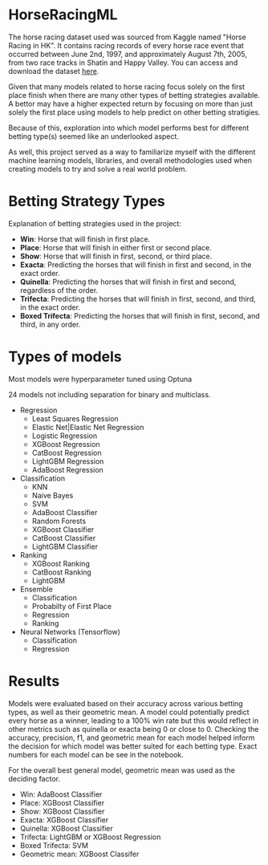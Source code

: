 # HorseRacingML

The horse racing dataset used was sourced from Kaggle named "Horse Racing in HK". It contains racing records of every horse race event that occurred between June 2nd, 1997, and approximately August 7th, 2005, from two race tracks in Shatin and Happy Valley. You can access and download the dataset [here](https://www.kaggle.com/gdaley/hkracing).

Given that many models related to horse racing focus solely on the first place finish when there are many other types of betting strategies available. A bettor may have a higher expected return by focusing on more than just solely the first place using models to help predict on other betting stratigies. 

Because of this, exploration into which model performs best for different betting type(s) seemed like an underlooked aspect.

As well, this project served as a way to familiarize myself with the different machine learning models, libraries, and overall methodologies used when creating models to try and solve a real world problem.

# Betting Strategy Types

Explanation of betting strategies used in the project:

- **Win**: Horse that will finish in first place.
- **Place**: Horse that will finish in either first or second place.
- **Show**: Horse that will finish in first, second, or third place.
- **Exacta**: Predicting the horses that will finish in first and second, in the exact order.
- **Quinella**: Predicting the horses that will finish in first and second, regardless of the order.
- **Trifecta**: Predicting the horses that will finish in first, second, and third, in the exact order.
- **Boxed Trifecta**: Predicting the horses that will finish in first, second, and third, in any order.


# Types of models
Most models were hyperparameter tuned using Optuna

24 models not including separation for binary and multiclass.

- Regression
	- Least Squares Regression
	- Elastic Net|Elastic Net Regression
	- Logistic Regression
	- XGBoost Regression
	-  CatBoost Regression
	-  LightGBM Regression
	- AdaBoost Regression
- Classification
	- KNN
	- Naive Bayes
	- SVM
	- AdaBoost Classifier
	- Random Forests
	- XGBoost Classifier
	- CatBoost Classifier
	- LightGBM Classifier
- Ranking
	- XGBoost Ranking
	- CatBoost Ranking
	- LightGBM
- Ensemble
	- Classification
   	- Probabilty of First Place 
	- Regression
	- Ranking
- Neural Networks (Tensorflow)
	- Classification
	- Regression


# Results

Models were evaluated based on their accuracy across various betting types, as well as their geometric mean. A model could potentially predict every horse as a winner, leading to a 100% win rate but this would reflect in other metrics such as quinella or exacta being 0 or close to 0. Checking the accuracy, precision, f1, and geometric mean for each model helped inform the decision for which model was better suited for each betting type. Exact numbers for each model can be see in the notebook.

For the overall best general model, geometric mean was used as the deciding factor.

- Win:  AdaBoost Classifier
- Place: XGBoost Classifier
- Show: XGBoost Classifier
- Exacta: XGBoost Classifier
- Quinella: XGBoost Classifier
- Trifecta: LightGBM or XGBoost Regression
- Boxed Trifecta: SVM
- Geometric mean: XGBoost Classifer
